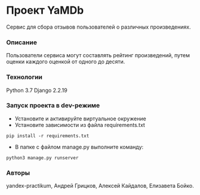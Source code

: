 # Проект YaMDb
Сервис для сбора отзывов пользователей о различных произведениях.
### Описание
Пользователи сервиса могут составлять рейтинг произведений, путем оценки каждого оценкой от одного до десяти.
### Технологии
Python 3.7
Django 2.2.19
### Запуск проекта в dev-режиме
- Установите и активируйте виртуальное окружение
- Установите зависимости из файла requirements.txt
```
pip install -r requirements.txt
``` 
- В папке с файлом manage.py выполните команду:
```
python3 manage.py runserver
```
### Авторы
yandex-practikum, Андрей Грицков, Алексей Кайдалов, Елизавета Бойко.